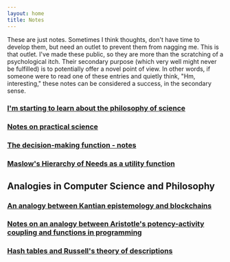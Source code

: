 ```yaml
---
layout: home
title: Notes
---
```


These are just notes. Sometimes I think thoughts, don't have time to develop them, but need an outlet to prevent them from nagging me. This is that outlet. I've made these public, so they are more than the scratching of a psychological itch. Their secondary purpose (which very well might never be fulfilled) is to potentially offer a novel point of view. In other words, if someone were to read one of these entries and quietly think, "Hm, interesting," these notes can be considered a success, in the secondary sense.

<!-- ### [Notes on friendship](/notes/notes-on-friendship) -->

### [I'm starting to learn about the philosophy of science](/notes/starting-to-learn-about-the-philosophy-of-science)

<!-- ### [Notes on Machiavelli](/notes/notes-on-machiavelli) -->

### [Notes on practical science](/notes/notes-on-practical-science)

### [The decision-making function - notes](/notes/decision-making-function-notes)

### [Maslow's Hierarchy of Needs as a utility function](/notes/maslows-hierarchy-of-needs-as-a-utility-function)

<!-- ### [Internal conflict and the internal community](/notes/internal-conflict-and-the-internal-community) -->

## Analogies in Computer Science and Philosophy

### [An analogy between Kantian epistemology and blockchains](/notes/an-analogy-between-kant-and-blockchains)

### [Notes on an analogy between Aristotle's potency-activity coupling and functions in programming](/notes/notes-on-the-analogy-between-a-potency-activity-and-a-function)

### [Hash tables and Russell's theory of descriptions](/notes/hash-tables-and-russells-theory-of-descriptions)

